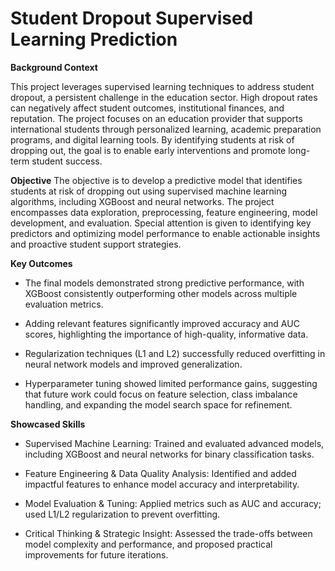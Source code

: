 # Student Dropout Supervised Learning Prediction
**Background Context**

This project leverages supervised learning techniques to address student dropout, a persistent challenge in the education sector. High dropout rates can negatively affect student outcomes, institutional finances, and reputation. The project focuses on an education provider that supports international students through personalized learning, academic preparation programs, and digital learning tools. By identifying students at risk of dropping out, the goal is to enable early interventions and promote long-term student success.

**Objective**
The objective is to develop a predictive model that identifies students at risk of dropping out using supervised machine learning algorithms, including XGBoost and neural networks. The project encompasses data exploration, preprocessing, feature engineering, model development, and evaluation. Special attention is given to identifying key predictors and optimizing model performance to enable actionable insights and proactive student support strategies.

**Key Outcomes**
- The final models demonstrated strong predictive performance, with XGBoost consistently outperforming other models across multiple evaluation metrics.

- Adding relevant features significantly improved accuracy and AUC scores, highlighting the importance of high-quality, informative data.

- Regularization techniques (L1 and L2) successfully reduced overfitting in neural network models and improved generalization.

- Hyperparameter tuning showed limited performance gains, suggesting that future work could focus on feature selection, class imbalance handling, and expanding the model search space for refinement.

**Showcased Skills**
 - Supervised Machine Learning: Trained and evaluated advanced models, including XGBoost and neural networks for binary classification tasks.

 - Feature Engineering & Data Quality Analysis: Identified and added impactful features to enhance model accuracy and interpretability.

 - Model Evaluation & Tuning: Applied metrics such as AUC and accuracy; used L1/L2 regularization to prevent overfitting.

 - Critical Thinking & Strategic Insight: Assessed the trade-offs between model complexity and performance, and proposed practical improvements for future iterations.
